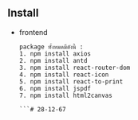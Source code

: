 ## Install
-  frontend
	``` 	
	package ทั้งหมดมีดังนี้ :
	1. npm install axios
	2. npm install antd
	3. npm install react-router-dom
	4. npm install react-icon
    5. npm install react-to-print
    6. npm install jspdf
    7. npm install html2canvas

	```#   2 8 - 1 2 - 6 7  
 